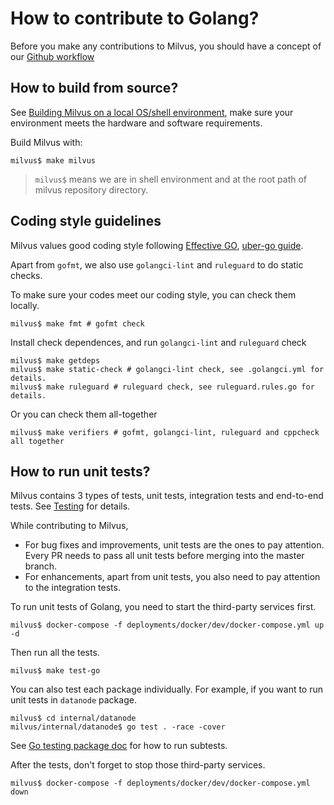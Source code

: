 # How to contribute to Golang?

Before you make any contributions to Milvus, you should have a concept of our [Github workflow](CONTRIBUTING.md#github-workflow)

## How to build from source?

See [Building Milvus on a local OS/shell environment](DEVELOPMENT.md#building-milvus-on-a-local-osshell-environment),  make sure your environment meets the hardware and software requirements.

Build Milvus with:

```shell
milvus$ make milvus
```

> `milvus$` means we are in shell environment and at the root path of milvus repository directory.

## Coding style guidelines

Milvus values good coding style following [Effective GO](golang.org/doc/effective_go), [uber-go guide](https://github.com/uber-go/guide).

Apart from `gofmt`, we also use `golangci-lint` and `ruleguard` to do static checks.

To make sure your codes meet our coding style, you can check them locally.

```shell
milvus$ make fmt # gofmt check
```

Install check dependences, and run `golangci-lint` and `ruleguard` check

```shell
milvus$ make getdeps
milvus$ make static-check # golangci-lint check, see .golangci.yml for details.
milvus$ make ruleguard # ruleguard check, see ruleguard.rules.go for details.
```

Or you can check them all-together

```shell
milvus$ make verifiers # gofmt, golangci-lint, ruleguard and cppcheck all together
```

## How to run unit tests?

Milvus contains 3 types of tests, unit tests, integration tests and end-to-end tests. See [Testing](https://milvus.io/community/contributing_to_milvus.md#Testing) for details.

While contributing to Milvus,

- For bug fixes and improvements, unit tests are the ones to  pay attention. Every PR needs to pass all unit tests before merging into the master branch.
- For enhancements, apart from unit tests, you also need to pay attention to the integration tests. 

To run unit tests of Golang, you need to start the third-party services first.

```shell
milvus$ docker-compose -f deployments/docker/dev/docker-compose.yml up -d 
```

Then run all the tests.

```shell
milvus$ make test-go
```

You can also test each package individually. For example, if you want to run unit tests in `datanode` package. 

```shell
milvus$ cd internal/datanode
milvus/internal/datanode$ go test . -race -cover
```

See [Go testing package doc](https://pkg.go.dev/testing#hdr-Subtests_and_Sub_benchmarks)  for how to run subtests.

After the tests, don't forget to stop those third-party services.

```shell
milvus$ docker-compose -f deployments/docker/dev/docker-compose.yml down
```

